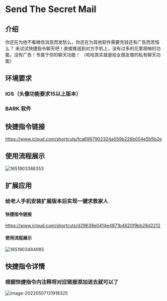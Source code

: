 # Send The Secret Mail

## 介绍

你还在为他不看微信消息而发愁么，你还在为其他软件需要充钱还有广告而苦恼么？
来试试快捷指令聊天吧！直接推送到对方手机上，没有过多的花里胡哨的功能，没有广告！专属于你的聊天功能！
（哈哈其实就是给女朋友做的私有聊天功能）

## 环境要求

### IOS（头像功能要求15以上版本）

### BARK 软件

## 快捷指令链接

https://www.icloud.com/shortcuts/fca6967902324a059b226b054e5b5b2e

## 使用流程展示

![1651903388353](README.assets/1651903388353-1903412.gif)

## 扩展应用

### 给老人手机安装扩展版本后实现一键求救家人

#### 快捷指令链接

https://www.icloud.com/shortcuts/d29638e0414e4871b4620f9bb28d2212

#### 使用流程展示

![1651903484985](README.assets/1651903484985-1903508.gif)

## 快捷指令详情

### 根据快捷指令内注释将对应链接添加进去就可以了

![image-20220507131918325](README.assets/image-20220507131918325.png)

